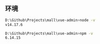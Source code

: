 ## 环境

```sh
D:\Github\Projects\mall\vue-admin>node -v
v14.17.6

D:\Github\Projects\mall\vue-admin>npm -v
6.14.15
```

